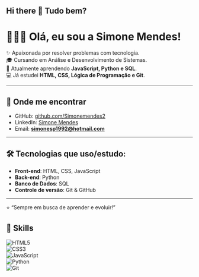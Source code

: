 ## Hi there 👋  Tudo bem?

# 👩🏻‍💻 Olá, eu sou a Simone Mendes!  

✨ Apaixonada por resolver problemas com tecnologia.  
🎓 Cursando em Análise e Desenvolvimento de Sistemas.  
🌱 Atualmente aprendendo **JavaScript, Python e SQL**.  
💻 Já estudei **HTML, CSS, Lógica de Programação e Git**.  

---

## 🔗 Onde me encontrar
- GitHub: [github.com/Simonemendes2](https://github.com/Simonemendes92)  
- LinkedIn: [Simone Mendes](https://www.linkedin.com/in/simone-mendes-0594a321b/)  
- Email: **simonesp1992@hotmail.com**  

---

## 🛠️ Tecnologias que uso/estudo:
- **Front-end**: HTML, CSS, JavaScript  
- **Back-end**: Python  
- **Banco de Dados**: SQL  
- **Controle de versão**: Git & GitHub  

---

⭐️ “Sempre em busca de aprender e evoluir!”

## 🚀 Skills  
![HTML5](https://img.shields.io/badge/HTML5-E34F26?style=for-the-badge&logo=html5&logoColor=white)  
![CSS3](https://img.shields.io/badge/CSS3-1572B6?style=for-the-badge&logo=css3&logoColor=white)  
![JavaScript](https://img.shields.io/badge/JavaScript-F7DF1E?style=for-the-badge&logo=javascript&logoColor=black)  
![Python](https://img.shields.io/badge/Python-3776AB?style=for-the-badge&logo=python&logoColor=white)  
![Git](https://img.shields.io/badge/Git-F05032?style=for-the-badge&logo=git&logoColor=white)